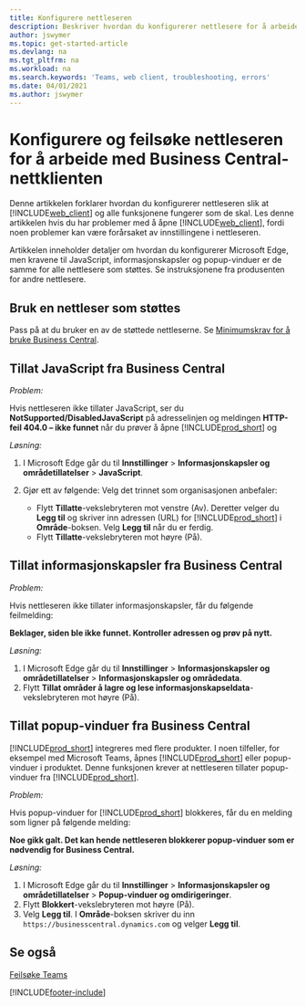 ```yaml
---
title: Konfigurere nettleseren
description: Beskriver hvordan du konfigurerer nettlesere for å arbeide med Business Central og produkter som integreres med det.
author: jswymer
ms.topic: get-started-article
ms.devlang: na
ms.tgt_pltfrm: na
ms.workload: na
ms.search.keywords: 'Teams, web client, troubleshooting, errors'
ms.date: 04/01/2021
ms.author: jswymer
---
```

# <a name="setting-up-and-troubleshooting-your-browser-to-work-with-business-central-web-client" />Konfigurere og feilsøke nettleseren for å arbeide med Business Central-nettklienten

Denne artikkelen forklarer hvordan du konfigurerer nettleseren slik at [!INCLUDE[web_client](includes/web_client.md)] og alle funksjonene fungerer som de skal. Les denne artikkelen hvis du har problemer med å åpne [!INCLUDE[web_client](includes/web_client.md)], fordi noen problemer kan være forårsaket av innstillingene i nettleseren.

Artikkelen inneholder detaljer om hvordan du konfigurerer Microsoft Edge, men kravene til JavaScript, informasjonskapsler og popup-vinduer er de samme for alle nettlesere som støttes. Se instruksjonene fra produsenten for andre nettlesere.  

## <a name="use-a-supported-browser" />Bruk en nettleser som støttes

Pass på at du bruker en av de støttede nettleserne. Se [Minimumskrav for å bruke Business Central](product-requirements.md#browsers).  

## <a name="allow-javascript-from-business-central" />Tillat JavaScript fra Business Central

*Problem:*

Hvis nettleseren ikke tillater JavaScript, ser du **NotSupported/DisabledJavaScript** på adresselinjen og meldingen **HTTP-feil 404.0 – ikke funnet** når du prøver å åpne [!INCLUDE[prod_short](includes/prod_short.md)] og 

<!-- http://localhost:8080/NotSupported/DisabledJavaScript HTTP Error 404.0 - Not Found
The resource you are looking for has been removed, had its name changed, or is temporarily unavailable. -->

*Løsning:*

1. I Microsoft Edge går du til **Innstillinger** > **Informasjonskapsler og områdetillatelser** > **JavaScript**.
2. Gjør ett av følgende: Velg det trinnet som organisasjonen anbefaler:

    - Flytt **Tillatte**-vekslebryteren mot venstre (Av). Deretter velger du **Legg til** og skriver inn adressen (URL) for [!INCLUDE[prod_short](includes/prod_short.md)] i **Område**-boksen. Velg **Legg til** når du er ferdig.
    - Flytt **Tillatte**-vekslebryteren mot høyre (På).

## <a name="allow-cookies-from-business-central" />Tillat informasjonskapsler fra Business Central

*Problem:*

Hvis nettleseren ikke tillater informasjonskapsler, får du følgende feilmelding:

**Beklager, siden ble ikke funnet. Kontroller adressen og prøv på nytt.** 

*Løsning:*

1. I Microsoft Edge går du til **Innstillinger** > **Informasjonskapsler og områdetillatelser** > **Informasjonskapsler og områdedata**.
2. Flytt **Tillat områder å lagre og lese informasjonskapseldata**-vekslebryteren mot høyre (På).  

## <a name="a-namepopupaallow-pop-ups-from-business-central" /><a name="popup"></a>Tillat popup-vinduer fra Business Central

[!INCLUDE[prod_short](includes/prod_short.md)] integreres med flere produkter. I noen tilfeller, for eksempel med Microsoft Teams, åpnes [!INCLUDE[prod_short](includes/prod_short.md)] eller popup-vinduer i produktet. Denne funksjonen krever at nettleseren tillater popup-vinduer fra [!INCLUDE[prod_short](includes/prod_short.md)].

*Problem:*

Hvis popup-vinduer for [!INCLUDE[prod_short](includes/prod_short.md)] blokkeres, får du en melding som ligner på følgende melding:

**Noe gikk galt. Det kan hende nettleseren blokkerer popup-vinduer som er nødvendig for Business Central.**

<!--
Something went wrong
Your browser may be blocking pop-ups needed by Business Central.

Change your browser settings to allow pop-ups or allow this for trusted domains, then try again.
If these settings are managed for your organization, you should contact your administrator for assistance.

Try again
-->
*Løsning:*

1. I Microsoft Edge går du til **Innstillinger** > **Informasjonskapsler og områdetillatelser** > **Popup-vinduer og omdirigeringer**.
2. Flytt **Blokkert**-vekslebryteren mot høyre (På).
3. Velg **Legg til**. I **Område**-boksen skriver du inn `https://businesscentral.dynamics.com` og velger **Legg til**.

## <a name="see-also" />Se også

[Feilsøke Teams](admin-teams-troubleshooting.md)  

[!INCLUDE[footer-include](includes/footer-banner.md)]
